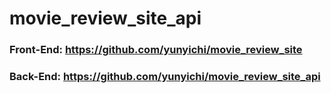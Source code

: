 # movie_review_site_api

### Front-End: https://github.com/yunyichi/movie_review_site
### Back-End: https://github.com/yunyichi/movie_review_site_api
